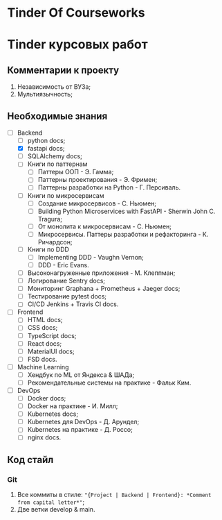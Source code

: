 # Tinder Of Courseworks

# Tinder курсовых работ

## Комментарии к проекту

1. Независимость от ВУЗа;
2. Мультиязычность;

## Необходимые знания

- [ ] Backend
    - [ ] python docs;
    - [x] fastapi docs;
    - [ ] SQLAlchemy docs;
    - [ ] Книги по паттернам
        - [ ] Паттеры ООП - Э. Гамма;
        - [ ] Паттерны проектирования - Э. Фримен;
        - [ ] Паттерны разработки на Python - Г. Персиваль.
    - [ ] Книги по микросервисам
        - [ ] Создание микросервисов - С. Ньюмен;
        - [ ] Building Python Microservices with FastAPI - Sherwin John C. Tragura;
        - [ ] От монолита к микросервисам - С. Ньюмен;
        - [ ] Микросервисы. Паттеры разработки и рефакторинга - К. Ричардсон;
    - [ ] Книги по DDD
        - [ ] Implementing DDD - Vaughn Vernon;
        - [ ] DDD - Eric Evans.
    - [ ] Высоконагруженные приложения - М. Клеппман;
    - [ ] Логирование Sentry docs;
    - [ ] Мониторинг Graphana + Prometheus + Jaeger docs;
    - [ ] Тестирование pytest docs;
    - [ ] CI/CD Jenkins + Travis CI docs.
- [ ] Frontend
    - [ ] HTML docs;
    - [ ] CSS docs;
    - [ ] TypeScript docs;
    - [ ] React docs;
    - [ ] MaterialUI docs;
    - [ ] FSD docs.
- [ ] Machine Learning
    - [ ] Хендбук по ML от Яндекса & ШАДа;
    - [ ] Рекомендательные системы на практике - Фальк Ким.
- [ ] DevOps
    - [ ] Docker docs;
    - [ ] Docker на практике - И. Милл;
    - [ ] Kubernetes docs;
    - [ ] Kubernetes для DevOps - Д. Арундел;
    - [ ] Kubernetes на практике - Д. Россо;
    - [ ] nginx docs.

## Код стайл

### Git

1. Все коммиты в стиле: `"{Project | Backend | Frontend}: *Comment from capital letter*"`;
2. Две ветки develop & main.

